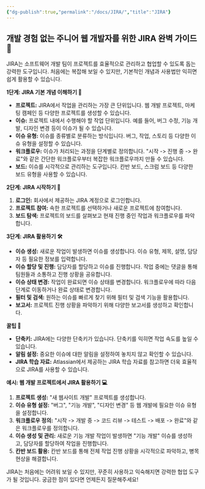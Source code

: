 ```yaml
---
{"dg-publish":true,"permalink":"/docs/JIRA/","title":"JIRA"}
---
```



## 개발 경험 없는 주니어 웹 개발자를 위한 JIRA 완벽 가이드 🚀

JIRA는 소프트웨어 개발 팀이 프로젝트를 효율적으로 관리하고 협업할 수 있도록 돕는 강력한 도구입니다. 처음에는 복잡해 보일 수 있지만, 기본적인 개념과 사용법만 익히면 쉽게 활용할 수 있습니다.

**1단계: JIRA 기본 개념 이해하기 🧠**

- **프로젝트:** JIRA에서 작업을 관리하는 가장 큰 단위입니다. 웹 개발 프로젝트, 마케팅 캠페인 등 다양한 프로젝트를 생성할 수 있습니다.
- **이슈:** 프로젝트 내에서 수행해야 할 작업 단위입니다. 예를 들어, 버그 수정, 기능 개발, 디자인 변경 등이 이슈가 될 수 있습니다.
- **이슈 유형:** 이슈를 종류별로 분류하는 방식입니다. 버그, 작업, 스토리 등 다양한 이슈 유형을 설정할 수 있습니다.
- **워크플로우:** 이슈가 처리되는 과정을 단계별로 정의합니다. "시작 -> 진행 중 -> 완료"와 같은 간단한 워크플로우부터 복잡한 워크플로우까지 만들 수 있습니다.
- **보드:** 이슈를 시각적으로 관리하는 도구입니다. 칸반 보드, 스크럼 보드 등 다양한 보드 유형을 사용할 수 있습니다.

**2단계: JIRA 시작하기 🏁**

1. **로그인:** 회사에서 제공하는 JIRA 계정으로 로그인합니다.
2. **프로젝트 참여:** 속한 프로젝트를 선택하거나 새로운 프로젝트에 참여합니다.
3. **보드 탐색:** 프로젝트의 보드를 살펴보고 현재 진행 중인 작업과 워크플로우를 파악합니다.

**3단계: JIRA 활용하기 🛠️**

- **이슈 생성:** 새로운 작업이 발생하면 이슈를 생성합니다. 이슈 유형, 제목, 설명, 담당자 등 필요한 정보를 입력합니다.
- **이슈 할당 및 진행:** 담당자를 할당하고 이슈를 진행합니다. 작업 중에는 댓글을 통해 팀원들과 소통하고 진행 상황을 공유합니다.
- **이슈 상태 변경:** 작업이 완료되면 이슈 상태를 변경합니다. 워크플로우에 따라 다음 단계로 이동하거나 완료 상태로 변경합니다.
- **필터 및 검색:** 원하는 이슈를 빠르게 찾기 위해 필터 및 검색 기능을 활용합니다.
- **보고서:** 프로젝트 진행 상황을 파악하기 위해 다양한 보고서를 생성하고 확인합니다.

**꿀팁 🍯**

- **단축키:** JIRA에는 다양한 단축키가 있습니다. 단축키를 익히면 작업 속도를 높일 수 있습니다.
- **알림 설정:** 중요한 이슈에 대한 알림을 설정하여 놓치지 않고 확인할 수 있습니다.
- **JIRA 학습 자료:** Atlassian에서 제공하는 JIRA 학습 자료를 참고하면 더욱 효율적으로 JIRA를 사용할 수 있습니다.

**예시: 웹 개발 프로젝트에서 JIRA 활용하기 💻**

1. **프로젝트 생성:** "새 웹사이트 개발" 프로젝트를 생성합니다.
2. **이슈 유형 설정:** "버그", "기능 개발", "디자인 변경" 등 웹 개발에 필요한 이슈 유형을 설정합니다.
3. **워크플로우 정의:** "시작 -> 개발 중 -> 코드 리뷰 -> 테스트 -> 배포 -> 완료"와 같은 워크플로우를 정의합니다.
4. **이슈 생성 및 관리:** 새로운 기능 개발 작업이 발생하면 "기능 개발" 이슈를 생성하고, 담당자를 할당하여 작업을 진행합니다.
5. **칸반 보드 활용:** 칸반 보드를 통해 전체 작업 진행 상황을 시각적으로 파악하고, 병목 현상을 해결합니다.

JIRA는 처음에는 어려워 보일 수 있지만, 꾸준히 사용하고 익숙해지면 강력한 협업 도구가 될 것입니다. 궁금한 점이 있다면 언제든지 질문해주세요!
